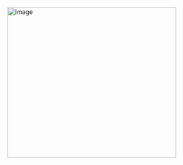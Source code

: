 <img width="385" height="343" alt="image" src="https://github.com/user-attachments/assets/028e4ef1-d0ab-4ccf-9328-e1e1e3345289" />
